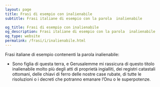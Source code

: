 ```yaml
---
layout: page
title: Frasi di esempio con inalienabile 
subtitle: Frasi italiane di esempio con la parola  inalienabile

og_title: Frasi di esempio con inalienabile 
og_description: Frasi italiane di esempio con la parola  inalienabile
og_type: website
permalink: /frasi/i/inalienabile.html
---
```


Frasi italiane di esempio contenenti la parola inalienabile:


- Sono figlia di questa terra, e Gerusalemme mi rassicura di questo titolo inalienabile molto più degli atti di proprietà ingialliti, dei registri catastali ottomani, delle chiavi di ferro delle nostre case rubate, di tutte le risoluzioni o i decreti che potranno emanare l’Onu o le superpotenze.
